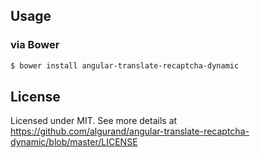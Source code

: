 ## Usage

### via Bower

```bash
$ bower install angular-translate-recaptcha-dynamic
```

## License

Licensed under MIT. See more details at https://github.com/algurand/angular-translate-recaptcha-dynamic/blob/master/LICENSE
